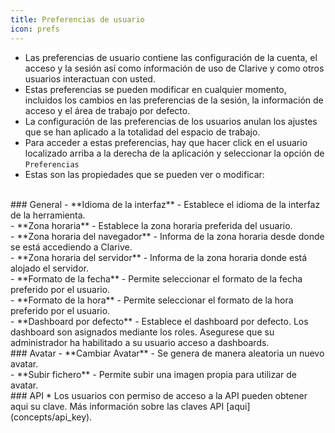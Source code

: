 ```yaml
---
title: Preferencias de usuario
icon: prefs
---
```

* Las preferencias de usuario contiene las configuración de la cuenta, el acceso y la sesión así como información de uso de Clarive y como otros usuarios interactuan con usted.
* Estas preferencias se pueden modificar en cualquier momento, incluidos los cambios en las preferencias de la sesión, la información de acceso y el área de trabajo por defecto.
* La configuración de las preferencias de los usuarios anulan los ajustes que se han aplicado a la totalidad del espacio de trabajo.
* Para acceder a estas preferencias, hay que hacer click en el usuario localizado arriba a la derecha de la aplicación y seleccionar la opción de `Preferencias`
* Estas son las propiedades que se pueden ver o modificar:

<br />
### General
- **Idioma de la interfaz** - Establece el idioma de la interfaz de la herramienta. <br />
- **Zona horaria** - Establece la zona horaria preferida del usuario. <br />
- **Zona horaria del navegador** - Informa de la zona horaria desde donde se está accediendo a Clarive. <br />
- **Zona horaria del servidor** - Informa de la zona horaria donde está alojado el servidor. <br />
- **Formato de la fecha** - Permite seleccionar el formato de la fecha preferido por el usuario. <br />
- **Formato de la hora** - Permite seleccionar el formato de la hora preferido por el usuario. <br />
- **Dashboard por defecto** - Establece el dashboard por defecto. Los dashboard son asignados mediante los roles. Asegurese que su administrador ha habilitado a su usuario acceso a dashboards.

<br />
### Avatar
- **Cambiar Avatar** - Se genera de manera aleatoria un nuevo avatar. <br />
- **Subir fichero** - Permite subir una imagen propia para utilizar de avatar.


<br />
### API
* Los usuarios con permiso de acceso a la API pueden obtener aqui su clave. Más información sobre las claves API [aqui](concepts/api_key).
